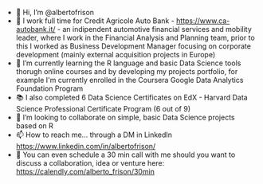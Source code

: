 - 👋 Hi, I’m @albertofrison
- 👀 I work full time for Credit Agricole Auto Bank - https://www.ca-autobank.it/ - an indipendent automotive financial services and mobility leader, where I work in the Financial Analysis and Planning team, prior to this I worked as Business Development Manager focusing on corporate development (mainly external acquisition projects in Europe)
- 🌱 I’m currently learning the R language and basic Data Science tools thorugh online courses and by developing my projects portfolio, for example I'm currently enrolled in the Coursera Google Data Analytics Foundation Program
- 📚 I also completed 6 Data Science Certificates on EdX - Harvard Data Science Professional Certificate Program (6 out of 9)
- 💞️ I’m looking to collaborate on simple, basic Data Science projects based on R
- 📫 How to reach me... through a DM in LinkedIn https://www.linkedin.com/in/albertofrison/
- 📅 You can even schedule a 30 min call with me should you want to discuss a collaboration, idea or venture here: https://calendly.com/alberto_frison/30min
